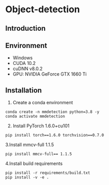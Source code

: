 # Object-detection

## Introduction

## Environment
* Windows
* CUDA 10.2
* cuDNN v8.0.2
* GPU: NVIDIA GeForce GTX 1660 Ti

## Installation
1. Create a conda environment
```
conda create -n mmdetection python=3.8 -y
conda activate mmdetection
```
2. Install PyTorch 1.6.0+cu101
```
pip install torch==1.6.0 torchvision==0.7.0
```
3.Install mmcv-full 1.1.5
```
pip install mmcv-full== 1.1.5
```
4.Install build requirements
```
pip install -r requirements/build.txt
pip install -v -e .
```

